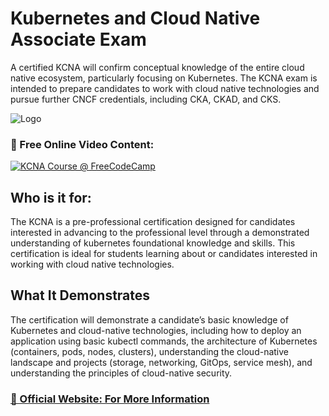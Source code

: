 # Kubernetes and Cloud Native Associate Exam

A certified KCNA will confirm conceptual knowledge of the entire cloud native ecosystem, particularly focusing on Kubernetes. The KCNA exam is intended to prepare candidates to work with cloud native technologies and pursue further CNCF credentials, including CKA, CKAD, and CKS.

![Logo](https://training.linuxfoundation.org/wp-content/uploads/2021/09/KCNA-Logo-300x300.png)

### 🔗 Free Online Video Content:

[![KCNA Course @ FreeCodeCamp](https://img.youtube.com/vi/AplluksKvzI/0.jpg)](https://www.youtube.com/watch?v=AplluksKvzI)


## Who is it for:
The KCNA is a pre-professional certification designed for candidates interested in advancing to the professional level through a demonstrated understanding of kubernetes foundational knowledge and skills. This certification is ideal for students learning about or candidates interested in working with cloud native technologies.

## What It Demonstrates
The certification will demonstrate a candidate’s basic knowledge of Kubernetes and cloud-native technologies, including how to deploy an application using basic kubectl commands, the architecture of Kubernetes (containers, pods, nodes, clusters), understanding the cloud-native landscape and projects (storage, networking, GitOps, service mesh), and understanding the principles of cloud-native security.

### [🔗 Official Website: For More Information](https://training.linuxfoundation.org/certification/kubernetes-cloud-native-associate/)